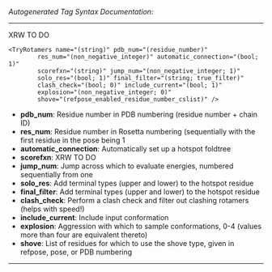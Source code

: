 _Autogenerated Tag Syntax Documentation:_

---
XRW TO DO

```
<TryRotamers name="(string)" pdb_num="(residue_number)"
        res_num="(non_negative_integer)" automatic_connection="(bool; 1)"
        scorefxn="(string)" jump_num="(non_negative_integer; 1)"
        solo_res="(bool; 1)" final_filter="(string; true_filter)"
        clash_check="(bool; 0)" include_current="(bool; 1)"
        explosion="(non_negative_integer; 0)"
        shove="(refpose_enabled_residue_number_cslist)" />
```

-   **pdb_num**: Residue number in PDB numbering (residue number + chain ID)
-   **res_num**: Residue number in Rosetta numbering (sequentially with the first residue in the pose being 1
-   **automatic_connection**: Automatically set up a hotspot foldtree
-   **scorefxn**: XRW TO DO
-   **jump_num**: Jump across which to evaluate energies, numbered sequentially from one
-   **solo_res**: Add terminal types (upper and lower) to the hotspot residue
-   **final_filter**: Add terminal types (upper and lower) to the hotspot residue
-   **clash_check**: Perform a clash check and filter out clashing rotamers (helps with speed!)
-   **include_current**: Include input conformation
-   **explosion**: Aggression with which to sample conformations, 0-4 (values more than four are equivalent thereto)
-   **shove**: List of residues for which to use the shove type, given in refpose, pose, or PDB numbering

---
